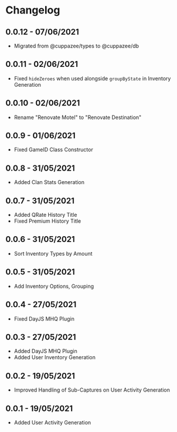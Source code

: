 # Changelog

## 0.0.12 - 07/06/2021
- Migrated from @cuppazee/types to @cuppazee/db
## 0.0.11 - 02/06/2021
- Fixed `hideZeroes` when used alongside `groupByState` in Inventory Generation
## 0.0.10 - 02/06/2021
- Rename "Renovate Motel" to "Renovate Destination"
## 0.0.9 - 01/06/2021
- Fixed GameID Class Constructor
## 0.0.8 - 31/05/2021
- Added Clan Stats Generation
## 0.0.7 - 31/05/2021
- Added QRate History Title
- Fixed Premium History Title
## 0.0.6 - 31/05/2021
- Sort Inventory Types by Amount
## 0.0.5 - 31/05/2021
- Add Inventory Options, Grouping
## 0.0.4 - 27/05/2021
- Fixed DayJS MHQ Plugin
## 0.0.3 - 27/05/2021
- Added DayJS MHQ Plugin
- Added User Inventory Generation
## 0.0.2 - 19/05/2021
- Improved Handling of Sub-Captures on User Activity Generation
## 0.0.1 - 19/05/2021
- Added User Activity Generation